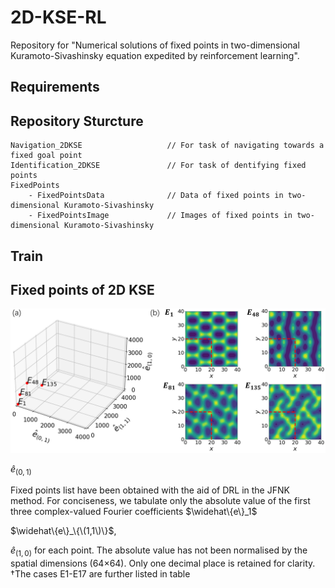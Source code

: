 # 2D-KSE-RL

Repository for "Numerical solutions of fixed points in two-dimensional Kuramoto-Sivashinsky equation expedited by reinforcement learning".

## Requirements



## Repository Sturcture

```
Navigation_2DKSE                   // For task of navigating towards a fixed goal point
Identification_2DKSE               // For task of dentifying fixed points
FixedPoints
    - FixedPointsData              // Data of fixed points in two-dimensional Kuramoto-Sivashinsky
    - FixedPointsImage             // Images of fixed points in two-dimensional Kuramoto-Sivashinsky
```

## Train



## Fixed points of 2D KSE


<img src="ImageForPresent\FixedPoints.png" width="800">

$\widehat{e}_{(0,1)}$



Fixed points list have been obtained with the aid of DRL in the JFNK method. For conciseness, we tabulate only the absolute value of the first three complex-valued Fourier coefficients $\widehat\{e\}_1$

$\widehat\{e\}_\{\(1,1\)\}$,

$\widehat{e}_{(1,0)}$ for each point. The absolute value has not been normalised by the spatial dimensions (64×64). Only one decimal place is retained for clarity. †The cases E1-E17 are further listed in table
